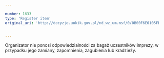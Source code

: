 ```yaml
---

number: 1633
type: 'Register item'
original_uri: 'http://decyzje.uokik.gov.pl/nd_wz_um.nsf/0/0B00F6E6105FBC34C12575E1003CA4A3?OpenDocument'


---
```


Organizator nie ponosi odpowiedzialności za bagaż uczestników imprezy, w przypadku jego zamiany, zapomnienia, zagubienia lub kradzieży.
